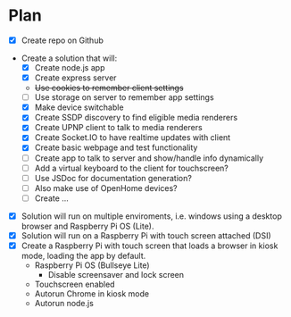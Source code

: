 # Plan

- [x] Create repo on Github
- Create a solution that will:
  - [x] Create node.js app
  - [x] Create express server
  - ~~Use cookies to remember client settings~~
  - [ ] Use storage on server to remember app settings
  - [x] Make device switchable
  - [x] Create SSDP discovery to find eligible media renderers
  - [x] Create UPNP client to talk to media renderers
  - [x] Create Socket.IO to have realtime updates with client
  - [x] Create basic webpage and test functionality
  - [ ] Create app to talk to server and show/handle info dynamically
  - [ ] Add a virtual keyboard to the client for touchscreen?
  - [ ] Use JSDoc for documentation generation?
  - [ ] Also make use of OpenHome devices?
  - [ ] Create ...

- [x] Solution will run on multiple enviroments, i.e. windows using a desktop browser and Raspberry Pi OS (Lite).
- [x] Solution will run on a Raspberry Pi with touch screen attached (DSI)
- [x] Create a Raspberry Pi with touch screen that loads a browser in kiosk mode, loading the app by default.
  - Raspberry Pi OS (Bullseye Lite)
    - Disable screensaver and lock screen
  - Touchscreen enabled
  - Autorun Chrome in kiosk mode
  - Autorun node.js

